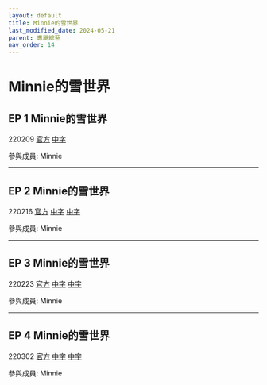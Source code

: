 ```yaml
---
layout: default
title: Minnie的雪世界
last_modified_date: 2024-05-21
parent: 專屬綜藝
nav_order: 14
---
```


# Minnie的雪世界

## EP 1 Minnie的雪世界

220209 [官方](https://www.youtube.com/watch?v=S4i4kw9pSAo) [中字](https://www.bilibili.com/video/BV1w34y1C7bo)

參與成員: Minnie

---

## EP 2 Minnie的雪世界

220216 [官方](https://www.youtube.com/watch?v=Vv_nQk8BWv8) [中字](https://www.bilibili.com/video/BV1244y1J74v) [中字](https://www.bilibili.com/video/BV1Fa411i79Q)

參與成員: Minnie

---

## EP 3 Minnie的雪世界

220223 [官方](https://www.youtube.com/watch?v=alcPdPa0Amg) [中字](https://www.bilibili.com/video/BV1zu411X7g3) [中字](https://www.bilibili.com/video/BV1o5411S7qy)

參與成員: Minnie

---

## EP 4 Minnie的雪世界

220302 [官方](https://www.youtube.com/watch?v=TcjpS850kng) [中字](https://www.bilibili.com/video/BV1uF411b7Bz) [中字](https://www.bilibili.com/video/BV1y34y1s7UU)

參與成員: Minnie
